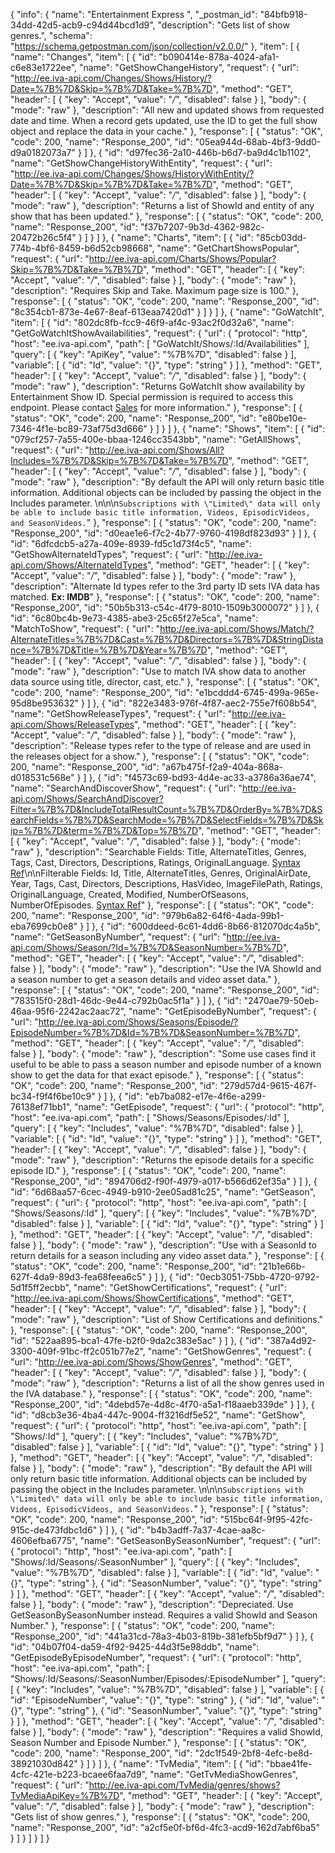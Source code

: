{
  "info": {
    "name": "Entertainment Express ",
    "_postman_id": "84bfb918-34dd-42d5-acb9-c94d44bcd1d9",
    "description": "Gets list of show genres.",
    "schema": "https://schema.getpostman.com/json/collection/v2.0.0/"
  },
  "item": [
    {
      "name": "Changes",
      "item": [
        {
          "id": "b090414e-878a-4024-afa1-c6e83e1722ee",
          "name": "GetShowChangeHistory",
          "request": {
            "url": "http://ee.iva-api.com/Changes/Shows/History/?Date=%7B%7D&Skip=%7B%7D&Take=%7B%7D",
            "method": "GET",
            "header": [
              {
                "key": "Accept",
                "value": "*/*",
                "disabled": false
              }
            ],
            "body": {
              "mode": "raw"
            },
            "description": "All new and updated shows from requested date and time.  When a record gets updated, use the ID to get the full show object and replace the data in your cache."
          },
          "response": [
            {
              "status": "OK",
              "code": 200,
              "name": "Response_200",
              "id": "05ea944d-68ab-4bf3-9dd0-d9a0182073a7"
            }
          ]
        },
        {
          "id": "d97fec36-2a10-446b-b6d7-ba9d4c1b1102",
          "name": "GetShowChangeHistoryWithEntity",
          "request": {
            "url": "http://ee.iva-api.com/Changes/Shows/HistoryWithEntity/?Date=%7B%7D&Skip=%7B%7D&Take=%7B%7D",
            "method": "GET",
            "header": [
              {
                "key": "Accept",
                "value": "*/*",
                "disabled": false
              }
            ],
            "body": {
              "mode": "raw"
            },
            "description": "Returns a list of ShowId and entity of any show that has been updated."
          },
          "response": [
            {
              "status": "OK",
              "code": 200,
              "name": "Response_200",
              "id": "f37b7207-9b3d-4362-982c-20472b26c5f4"
            }
          ]
        }
      ]
    },
    {
      "name": "Charts",
      "item": [
        {
          "id": "85cb03dd-774b-4bf6-8459-b6d52cb98668",
          "name": "GetChartShowsPopular",
          "request": {
            "url": "http://ee.iva-api.com/Charts/Shows/Popular?Skip=%7B%7D&Take=%7B%7D",
            "method": "GET",
            "header": [
              {
                "key": "Accept",
                "value": "*/*",
                "disabled": false
              }
            ],
            "body": {
              "mode": "raw"
            },
            "description": "Requires Skip and Take. Maximum page size is 100."
          },
          "response": [
            {
              "status": "OK",
              "code": 200,
              "name": "Response_200",
              "id": "8c354cb1-873e-4e67-8eaf-613eaa7420d1"
            }
          ]
        }
      ]
    },
    {
      "name": "GoWatchIt",
      "item": [
        {
          "id": "802dc8fb-fcc9-46f9-af4c-93ac2f0d32a6",
          "name": "GetGoWatchItShowAvailabilities",
          "request": {
            "url": {
              "protocol": "http",
              "host": "ee.iva-api.com",
              "path": [
                "GoWatchIt/Shows/:Id/Availabilities"
              ],
              "query": [
                {
                  "key": "ApiKey",
                  "value": "%7B%7D",
                  "disabled": false
                }
              ],
              "variable": [
                {
                  "id": "Id",
                  "value": "{}",
                  "type": "string"
                }
              ]
            },
            "method": "GET",
            "header": [
              {
                "key": "Accept",
                "value": "*/*",
                "disabled": false
              }
            ],
            "body": {
              "mode": "raw"
            },
            "description": "Returns GoWatchIt show availability by Entertainment Show ID.  Special permission is required to access this endpoint. Please contact [Sales](mailto:Sales@InternetVideoArchive.com) for more information."
          },
          "response": [
            {
              "status": "OK",
              "code": 200,
              "name": "Response_200",
              "id": "e80be10e-7346-4f1e-bc89-73af75d3d666"
            }
          ]
        }
      ]
    },
    {
      "name": "Shows",
      "item": [
        {
          "id": "079cf257-7a55-400e-bbaa-1246cc3543bb",
          "name": "GetAllShows",
          "request": {
            "url": "http://ee.iva-api.com/Shows/All?Includes=%7B%7D&Skip=%7B%7D&Take=%7B%7D",
            "method": "GET",
            "header": [
              {
                "key": "Accept",
                "value": "*/*",
                "disabled": false
              }
            ],
            "body": {
              "mode": "raw"
            },
            "description": "By default the API will only return basic title information. Additional objects can be included by passing the object in the Includes parameter. \n\n\n`Subscriptions with \"Limited\" data will only be able to include basic title information, Videos, EpisodicVideos, and SeasonVideos.`"
          },
          "response": [
            {
              "status": "OK",
              "code": 200,
              "name": "Response_200",
              "id": "d0eae1e6-f7c2-4b77-9760-4198df823d93"
            }
          ]
        },
        {
          "id": "6dfcdcb5-a27a-409e-8939-fd5c1d73f4c5",
          "name": "GetShowAlternateIdTypes",
          "request": {
            "url": "http://ee.iva-api.com/Shows/AlternateIdTypes",
            "method": "GET",
            "header": [
              {
                "key": "Accept",
                "value": "*/*",
                "disabled": false
              }
            ],
            "body": {
              "mode": "raw"
            },
            "description": "Alternate Id types refer to the 3rd party ID sets IVA data has matched.  **Ex: IMDB**"
          },
          "response": [
            {
              "status": "OK",
              "code": 200,
              "name": "Response_200",
              "id": "50b5b313-c54c-4f79-8010-1509b3000072"
            }
          ]
        },
        {
          "id": "6c80bc4b-9e73-4385-abe3-25c65f27e5ca",
          "name": "MatchToShow",
          "request": {
            "url": "http://ee.iva-api.com/Shows/Match/?AlternateTitles=%7B%7D&Cast=%7B%7D&Directors=%7B%7D&StringDistance=%7B%7D&Title=%7B%7D&Year=%7B%7D",
            "method": "GET",
            "header": [
              {
                "key": "Accept",
                "value": "*/*",
                "disabled": false
              }
            ],
            "body": {
              "mode": "raw"
            },
            "description": "Use to match IVA show data to another data source using title, director, cast, etc."
          },
          "response": [
            {
              "status": "OK",
              "code": 200,
              "name": "Response_200",
              "id": "e1bcddd4-6745-499a-965e-95d8be953632"
            }
          ]
        },
        {
          "id": "822e3483-976f-4f87-aec2-755e7f608b54",
          "name": "GetShowReleaseTypes",
          "request": {
            "url": "http://ee.iva-api.com/Shows/ReleaseTypes",
            "method": "GET",
            "header": [
              {
                "key": "Accept",
                "value": "*/*",
                "disabled": false
              }
            ],
            "body": {
              "mode": "raw"
            },
            "description": "Release types refer to the type of release and are used in the releases object for a show."
          },
          "response": [
            {
              "status": "OK",
              "code": 200,
              "name": "Response_200",
              "id": "a67b475f-f2a9-404a-868a-d018531c568e"
            }
          ]
        },
        {
          "id": "f4573c69-bd93-4d4e-ac33-a3786a36ae74",
          "name": "SearchAndDiscoverShow",
          "request": {
            "url": "http://ee.iva-api.com/Shows/SearchAndDiscover?Filter=%7B%7D&IncludeTotalResultCount=%7B%7D&OrderBy=%7B%7D&SearchFields=%7B%7D&SearchMode=%7B%7D&SelectFields=%7B%7D&Skip=%7B%7D&term=%7B%7D&Top=%7B%7D",
            "method": "GET",
            "header": [
              {
                "key": "Accept",
                "value": "*/*",
                "disabled": false
              }
            ],
            "body": {
              "mode": "raw"
            },
            "description": "Searchable Fields: Title, AlternateTitles, Genres, Tags, Cast, Directors, Descriptions, Ratings, OriginalLanguage. [Syntax Ref](https://docs.microsoft.com/en-us/rest/api/searchservice/simple-query-syntax-in-azure-search)\n\nFilterable Fields: Id, Title, AlternateTitles, Genres, OriginalAirDate, Year, Tags, Cast, Directors, Descriptions, HasVideo, ImageFilePath, Ratings, OriginalLanguage, Created, Modified, NumberOfSeasons, NumberOfEpisodes. [Syntax Ref](https://docs.microsoft.com/en-us/rest/api/searchservice/simple-query-syntax-in-azure-search)"
          },
          "response": [
            {
              "status": "OK",
              "code": 200,
              "name": "Response_200",
              "id": "979b6a82-64f6-4ada-99b1-eba7699cb0e8"
            }
          ]
        },
        {
          "id": "600ddeed-6c61-4dd6-8b66-812070dc4a5b",
          "name": "GetSeasonByNumber",
          "request": {
            "url": "http://ee.iva-api.com/Shows/Season/?Id=%7B%7D&SeasonNumber=%7B%7D",
            "method": "GET",
            "header": [
              {
                "key": "Accept",
                "value": "*/*",
                "disabled": false
              }
            ],
            "body": {
              "mode": "raw"
            },
            "description": "Use the IVA ShowId and a season number to get a season details and video asset data."
          },
          "response": [
            {
              "status": "OK",
              "code": 200,
              "name": "Response_200",
              "id": "783515f0-28d1-46dc-9e44-c792b0ac5f1a"
            }
          ]
        },
        {
          "id": "2470ae79-50eb-46aa-95f6-2242ac2aac72",
          "name": "GetEpisodeByNumber",
          "request": {
            "url": "http://ee.iva-api.com/Shows/Seasons/Episode/?EpisodeNumber=%7B%7D&Id=%7B%7D&SeasonNumber=%7B%7D",
            "method": "GET",
            "header": [
              {
                "key": "Accept",
                "value": "*/*",
                "disabled": false
              }
            ],
            "body": {
              "mode": "raw"
            },
            "description": "Some use cases find it useful to be able to pass a season number and episode number of a known show to get the data for that exact episode."
          },
          "response": [
            {
              "status": "OK",
              "code": 200,
              "name": "Response_200",
              "id": "279d57d4-9615-467f-bc34-f9f4f6be10c9"
            }
          ]
        },
        {
          "id": "eb7ba082-e17e-4f6e-a299-76138ef71bb1",
          "name": "GetEpisode",
          "request": {
            "url": {
              "protocol": "http",
              "host": "ee.iva-api.com",
              "path": [
                "Shows/Seasons/Episodes/:Id"
              ],
              "query": [
                {
                  "key": "Includes",
                  "value": "%7B%7D",
                  "disabled": false
                }
              ],
              "variable": [
                {
                  "id": "Id",
                  "value": "{}",
                  "type": "string"
                }
              ]
            },
            "method": "GET",
            "header": [
              {
                "key": "Accept",
                "value": "*/*",
                "disabled": false
              }
            ],
            "body": {
              "mode": "raw"
            },
            "description": "Returns the episode details for a specific episode ID."
          },
          "response": [
            {
              "status": "OK",
              "code": 200,
              "name": "Response_200",
              "id": "894706d2-f90f-4979-a017-b566d62ef35a"
            }
          ]
        },
        {
          "id": "6d68aa57-6cec-4949-b910-2ee05ad81c25",
          "name": "GetSeason",
          "request": {
            "url": {
              "protocol": "http",
              "host": "ee.iva-api.com",
              "path": [
                "Shows/Seasons/:Id"
              ],
              "query": [
                {
                  "key": "Includes",
                  "value": "%7B%7D",
                  "disabled": false
                }
              ],
              "variable": [
                {
                  "id": "Id",
                  "value": "{}",
                  "type": "string"
                }
              ]
            },
            "method": "GET",
            "header": [
              {
                "key": "Accept",
                "value": "*/*",
                "disabled": false
              }
            ],
            "body": {
              "mode": "raw"
            },
            "description": "Use with a SeasonId to return details for a season including any video asset data."
          },
          "response": [
            {
              "status": "OK",
              "code": 200,
              "name": "Response_200",
              "id": "21b1e66b-627f-4da9-89d3-fea68feea6c5"
            }
          ]
        },
        {
          "id": "0ecb3051-75bb-4720-9792-5d1f5ff2ecbb",
          "name": "GetShowCertifications",
          "request": {
            "url": "http://ee.iva-api.com/Shows/ShowCertifications",
            "method": "GET",
            "header": [
              {
                "key": "Accept",
                "value": "*/*",
                "disabled": false
              }
            ],
            "body": {
              "mode": "raw"
            },
            "description": "List of Show Certifications and definitions."
          },
          "response": [
            {
              "status": "OK",
              "code": 200,
              "name": "Response_200",
              "id": "522aa895-bca1-47fe-b2f0-9da2c383e5ac"
            }
          ]
        },
        {
          "id": "387a4d92-3300-409f-91bc-ff2c051b77e2",
          "name": "GetShowGenres",
          "request": {
            "url": "http://ee.iva-api.com/Shows/ShowGenres",
            "method": "GET",
            "header": [
              {
                "key": "Accept",
                "value": "*/*",
                "disabled": false
              }
            ],
            "body": {
              "mode": "raw"
            },
            "description": "Returns a list of all the show genres used in the IVA database."
          },
          "response": [
            {
              "status": "OK",
              "code": 200,
              "name": "Response_200",
              "id": "4debd57e-4d8c-4f70-a5a1-f18aaeb339de"
            }
          ]
        },
        {
          "id": "d8cb3e36-4ba4-447c-9004-ff3216df5e52",
          "name": "GetShow",
          "request": {
            "url": {
              "protocol": "http",
              "host": "ee.iva-api.com",
              "path": [
                "Shows/:Id"
              ],
              "query": [
                {
                  "key": "Includes",
                  "value": "%7B%7D",
                  "disabled": false
                }
              ],
              "variable": [
                {
                  "id": "Id",
                  "value": "{}",
                  "type": "string"
                }
              ]
            },
            "method": "GET",
            "header": [
              {
                "key": "Accept",
                "value": "*/*",
                "disabled": false
              }
            ],
            "body": {
              "mode": "raw"
            },
            "description": "By default the API will only return basic title information. Additional objects can be included by passing the object in the Includes parameter.  \n\n\n`Subscriptions with \"Limited\" data will only be able to include basic title information, Videos, EpisodicVideos, and SeasonVideos.`"
          },
          "response": [
            {
              "status": "OK",
              "code": 200,
              "name": "Response_200",
              "id": "515bc64f-9f95-42fc-915c-de473fdbc1d6"
            }
          ]
        },
        {
          "id": "b4b3adff-7a37-4cae-aa8c-4606efba6775",
          "name": "GetSeasonBySeasonNumber",
          "request": {
            "url": {
              "protocol": "http",
              "host": "ee.iva-api.com",
              "path": [
                "Shows/:Id/Seasons/:SeasonNumber"
              ],
              "query": [
                {
                  "key": "Includes",
                  "value": "%7B%7D",
                  "disabled": false
                }
              ],
              "variable": [
                {
                  "id": "Id",
                  "value": "{}",
                  "type": "string"
                },
                {
                  "id": "SeasonNumber",
                  "value": "{}",
                  "type": "string"
                }
              ]
            },
            "method": "GET",
            "header": [
              {
                "key": "Accept",
                "value": "*/*",
                "disabled": false
              }
            ],
            "body": {
              "mode": "raw"
            },
            "description": "Depreciated. Use GetSeasonBySeasonNumber instead.  Requires a valid ShowId and Season Number."
          },
          "response": [
            {
              "status": "OK",
              "code": 200,
              "name": "Response_200",
              "id": "441a31cd-78a3-4b03-819b-381efb5bf9d7"
            }
          ]
        },
        {
          "id": "04b07f04-da59-4f92-9425-44d3f5e98ddb",
          "name": "GetEpisodeByEpisodeNumber",
          "request": {
            "url": {
              "protocol": "http",
              "host": "ee.iva-api.com",
              "path": [
                "Shows/:Id/Seasons/:SeasonNumber/Episodes/:EpisodeNumber"
              ],
              "query": [
                {
                  "key": "Includes",
                  "value": "%7B%7D",
                  "disabled": false
                }
              ],
              "variable": [
                {
                  "id": "EpisodeNumber",
                  "value": "{}",
                  "type": "string"
                },
                {
                  "id": "Id",
                  "value": "{}",
                  "type": "string"
                },
                {
                  "id": "SeasonNumber",
                  "value": "{}",
                  "type": "string"
                }
              ]
            },
            "method": "GET",
            "header": [
              {
                "key": "Accept",
                "value": "*/*",
                "disabled": false
              }
            ],
            "body": {
              "mode": "raw"
            },
            "description": "Requires a valid ShowId, Season Number and Episode Number."
          },
          "response": [
            {
              "status": "OK",
              "code": 200,
              "name": "Response_200",
              "id": "2dc1f549-2bf8-4efc-be8d-38921030d842"
            }
          ]
        }
      ]
    },
    {
      "name": "TvMedia",
      "item": [
        {
          "id": "bbae41fe-4cfc-421e-b223-bcaee6faa7d9",
          "name": "GetTvMediaShowGenres",
          "request": {
            "url": "http://ee.iva-api.com/TvMedia/genres/shows?TvMediaApiKey=%7B%7D",
            "method": "GET",
            "header": [
              {
                "key": "Accept",
                "value": "*/*",
                "disabled": false
              }
            ],
            "body": {
              "mode": "raw"
            },
            "description": "Gets list of show genres."
          },
          "response": [
            {
              "status": "OK",
              "code": 200,
              "name": "Response_200",
              "id": "a2cf5e0f-bf6d-4fc3-acd9-162d7abf6ba5"
            }
          ]
        }
      ]
    }
  ]
}